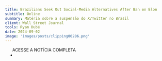 ```yaml
---
title: Brazilians Seek Out Social-Media Alternatives After Ban on Elon Musk’s X
subtitle: Online
summary: Matéria sobre a suspensão do X/Twitter no Brasil
client: Wall Street Journal
tools: Ryan Dubé
date: 2024-09-02
image: 'images/posts/clipping00286.png'
---
```


<div class="post__share"><ul class="share__list list-reset">ACESSE A NOTÍCIA COMPLETA<li class="share__item" style="margin-left: 10px"><a class="share__link share__facebook" style="background: #fa5657" href="https://www.wsj.com/world/americas/brazilians-seek-out-social-media-alternatives-after-ban-on-elon-musks-x-c185592d
onclick=window.open(this.href, 'pop-up', 'left=20,top=20,width=500,height=500,toolbar=1,resizable=0'); return false;" title="Link" rel="nofolow"><i class="fa-solid fa-link"></i></a></li></ul></div>
<!-- <div class="gallery-box"><div class="gallery"><img src="/clipping/images/example-1.jpg" loading="lazy" alt="Project"><img src="/clipping/images/example-2.jpg" loading="lazy" alt="Project"></div><em>Gallery / <a href="https://www.freepik.com/" target="_blank">Freepic</a></em></div> -->
